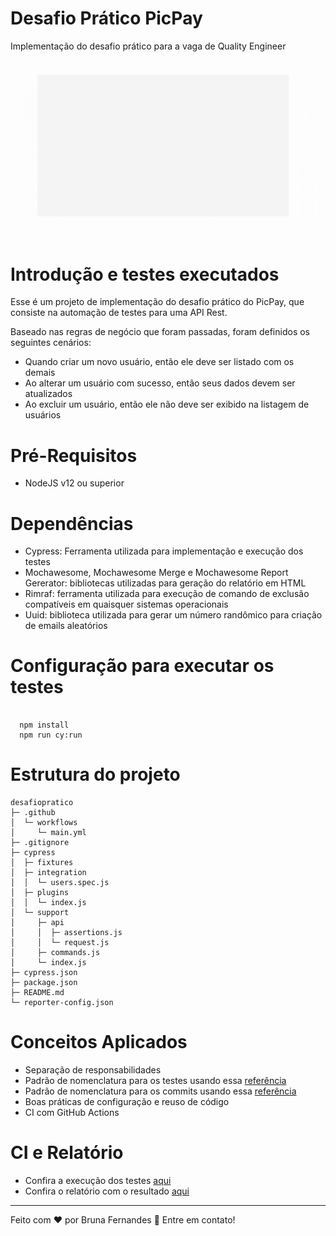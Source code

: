 # Desafio Prático PicPay 
 Implementação do desafio prático para a vaga de Quality Engineer
 
 <img src="https://github.com/Brunafer/desafio-picpay/blob/main/demo.gif">

# Introdução e testes executados

Esse é um projeto de implementação do desafio prático do PicPay, que consiste na automação de testes para uma API Rest.

Baseado nas regras de negócio que foram passadas, foram definidos os seguintes cenários:

- Quando criar um novo usuário, então ele deve ser listado com os demais
- Ao alterar um usuário com sucesso, então seus dados devem ser atualizados
- Ao excluir um usuário, então ele não deve ser exibido na listagem de usuários

# Pré-Requisitos

- NodeJS v12 ou superior

# Dependências

- Cypress: Ferramenta utilizada para implementação e execução dos testes
- Mochawesome, Mochawesome Merge e Mochawesome Report Gererator: bibliotecas utilizadas para geração do relatório em HTML
- Rimraf: ferramenta utilizada para execução de comando de exclusão compatíveis em quaisquer sistemas operacionais
- Uuid: biblioteca utilizada para gerar um número randômico para criação de emails aleatórios 

# Configuração para executar os testes

```shell

  npm install
  npm run cy:run

```
# Estrutura do projeto

```
desafiopratico
├─ .github
│  └─ workflows
│     └─ main.yml
├─ .gitignore
├─ cypress
│  ├─ fixtures
│  ├─ integration
│  │  └─ users.spec.js
│  ├─ plugins
│  │  └─ index.js
│  └─ support
│     ├─ api
│     │  ├─ assertions.js
│     │  └─ request.js
│     ├─ commands.js
│     └─ index.js
├─ cypress.json
├─ package.json
├─ README.md
└─ reporter-config.json

```

# Conceitos Aplicados

- Separação de responsabilidades
- Padrão de nomenclatura para os testes usando essa [referência](https://github.com/goldbergyoni/javascript-testing-best-practices#section-1-the-test-anatomy-1)
- Padrão de nomenclatura para os commits usando essa [referência](https://www.conventionalcommits.org/en/v1.0.0-beta.2/)
- Boas práticas de configuração e reuso de código
- CI com GitHub Actions

# CI e Relatório

- Confira a execução dos testes [aqui]()
- Confira o relatório com o resultado [aqui]()

---
Feito com ❤️ por Bruna Fernandes 👋 Entre em contato!




 
